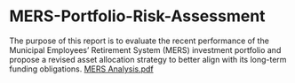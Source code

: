 # MERS-Portfolio-Risk-Assessment
The purpose of this report is to evaluate the recent performance of the Municipal Employees’ Retirement System (MERS) investment portfolio and propose a revised asset allocation strategy to better align with its long-term funding obligations. 
[MERS Analysis.pdf](https://github.com/alexqiuu/MERS-Portfolio-Risk-Assessment/blob/main/Pension_Investment_Risk.pdf)
